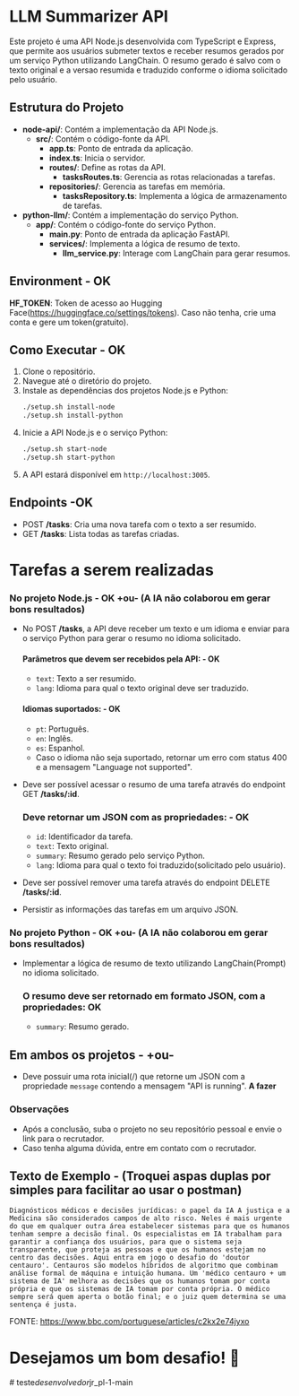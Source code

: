 # LLM Summarizer API

Este projeto é uma API Node.js desenvolvida com TypeScript e Express, que permite aos usuários submeter textos e receber resumos gerados por um serviço Python utilizando LangChain.
O resumo gerado é salvo com o texto original e a versao resumida e traduzido conforme o idioma solicitado pelo usuário.

## Estrutura do Projeto

- **node-api/**: Contém a implementação da API Node.js.
  - **src/**: Contém o código-fonte da API.
    - **app.ts**: Ponto de entrada da aplicação.
    - **index.ts**: Inicia o servidor.
    - **routes/**: Define as rotas da API.
      - **tasksRoutes.ts**: Gerencia as rotas relacionadas a tarefas.
    - **repositories/**: Gerencia as tarefas em memória.
      - **tasksRepository.ts**: Implementa a lógica de armazenamento de tarefas.
- **python-llm/**: Contém a implementação do serviço Python.
  - **app/**: Contém o código-fonte do serviço Python.
    - **main.py**: Ponto de entrada da aplicação FastAPI.
    - **services/**: Implementa a lógica de resumo de texto.
      - **llm_service.py**: Interage com LangChain para gerar resumos.

## Environment - OK

**HF_TOKEN**: Token de acesso ao Hugging Face(https://huggingface.co/settings/tokens). Caso não tenha, crie uma conta e gere um token(gratuito).

## Como Executar - OK

1. Clone o repositório.
2. Navegue até o diretório do projeto.
3. Instale as dependências dos projetos Node.js e Python:
   ```bash
   ./setup.sh install-node
   ./setup.sh install-python
   ```
4. Inicie a API Node.js e o serviço Python:
   ```bash
   ./setup.sh start-node
   ./setup.sh start-python
   ```
5. A API estará disponível em `http://localhost:3005`.

## Endpoints -OK

- POST **/tasks**: Cria uma nova tarefa com o texto a ser resumido.
- GET **/tasks**: Lista todas as tarefas criadas.

# Tarefas a serem realizadas

### No projeto Node.js - OK +ou- (A IA não colaborou em gerar bons resultados)

- No POST **/tasks**, a API deve receber um texto e um idioma e enviar para o serviço Python para gerar o resumo no idioma solicitado.

  #### Parâmetros que devem ser recebidos pela API: - OK

  - `text`: Texto a ser resumido.
  - `lang`: Idioma para qual o texto original deve ser traduzido.

  #### Idiomas suportados: - OK

  - `pt`: Português.
  - `en`: Inglês.
  - `es`: Espanhol.
  - Caso o idioma não seja suportado, retornar um erro com status 400 e a mensagem "Language not supported".

- Deve ser possível acessar o resumo de uma tarefa através do endpoint GET **/tasks/:id**.

  ### Deve retornar um JSON com as propriedades: - OK

  - `id`: Identificador da tarefa.
  - `text`: Texto original.
  - `summary`: Resumo gerado pelo serviço Python.
  - `lang`: Idioma para qual o texto foi traduzido(solicitado pelo usuário).

- Deve ser possível remover uma tarefa através do endpoint DELETE **/tasks/:id**.
- Persistir as informações das tarefas em um arquivo JSON. 
### No projeto Python - OK +ou- (A IA não colaborou em gerar bons resultados)

- Implementar a lógica de resumo de texto utilizando LangChain(Prompt) no idioma solicitado. 
  ### O resumo deve ser retornado em formato JSON, com a propriedades: **OK**
  - `summary`: Resumo gerado.

## Em ambos os projetos - +ou-

- Deve possuir uma rota inicial(/) que retorne um JSON com a propriedade `message` contendo a mensagem "API is running". **A fazer**

### Observações

- Após a conclusão, suba o projeto no seu repositório pessoal e envie o link para o recrutador.
- Caso tenha alguma dúvida, entre em contato com o recrutador.

## Texto de Exemplo - (Troquei aspas duplas por simples para facilitar ao usar o postman)

```
Diagnósticos médicos e decisões jurídicas: o papel da IA A justiça e a Medicina são considerados campos de alto risco. Neles é mais urgente do que em qualquer outra área estabelecer sistemas para que os humanos tenham sempre a decisão final. Os especialistas em IA trabalham para garantir a confiança dos usuários, para que o sistema seja transparente, que proteja as pessoas e que os humanos estejam no centro das decisões. Aqui entra em jogo o desafio do 'doutor centauro'. Centauros são modelos híbridos de algoritmo que combinam análise formal de máquina e intuição humana. Um 'médico centauro + um sistema de IA' melhora as decisões que os humanos tomam por conta própria e que os sistemas de IA tomam por conta própria. O médico sempre será quem aperta o botão final; e o juiz quem determina se uma sentença é justa.
```
FONTE: https://www.bbc.com/portuguese/articles/c2kx2e74jyxo

# Desejamos um bom desafio! 🚀
#   t e s t e _ d e s e n v o l v e d o r _ j r _ p l - 1 - m a i n 
 
 